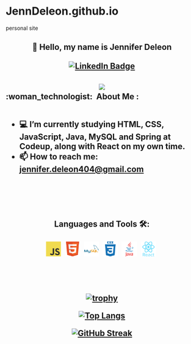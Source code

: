 # JennDeleon.github.io
personal site

### 
<h2 align="center">👋 Hello, my name is Jennifer Deleon<br><br>
  <a href="www.linkedin.com/in/jennifer-deleon-288854222"> <img src="https://img.shields.io/badge/LinkedIn-blue?style=for-the-badge&logo=linkedin&logoColor=white" alt="LinkedIn Badge"></a>
<h2>
<div id="header" align="center">
  <img src="https://media.giphy.com/media/KJmbSTSyIzetubNgJ5/giphy.gif"</img>
</div>
:woman_technologist: &nbsp;About Me :
<br>
<br>
  
- :computer: I’m currently studying HTML, CSS, JavaScript, Java, MySQL and Spring at Codeup, along with React on my own time. <br>
- 📫 How to reach me: jennifer.deleon404@gmail.com
<br>
<br>
<br>
  <p align="center">Languages and Tools 🛠:<br><br>
    <img src="https://github.com/devicons/devicon/blob/master/icons/javascript/javascript-original.svg" title="JavaScript" alt="JavaScript" width="40" height="40"/>&nbsp;
    <img src="https://github.com/devicons/devicon/blob/master/icons/html5/html5-original.svg" title="HTML5" alt="HTML" width="40" height="40"/>&nbsp;
    <img src="https://github.com/devicons/devicon/blob/master/icons/mysql/mysql-original-wordmark.svg" title="MySQL"  alt="MySQL" width="40" height="40"/>&nbsp;
    <img src="https://github.com/devicons/devicon/blob/master/icons/css3/css3-plain-wordmark.svg"  title="CSS3" alt="CSS" width="40" height="40"/>&nbsp;
    <img src="https://github.com/devicons/devicon/blob/master/icons/java/java-original-wordmark.svg" title="Java" alt="Java" width="40" height="40"/>&nbsp;
  <img src="https://github.com/devicons/devicon/blob/master/icons/react/react-original-wordmark.svg" title="React" alt="React" width="40" height="40"/>&nbsp;
  </p>
  <br><br>
  <div align="center">

  [![trophy](https://github-profile-trophy.vercel.app/?username=JennDeleon&theme=onedark)](https://github.com/JennDeleon/github-profile-trophy)
         
  </div>
  <div align="center">  
    
  [![Top Langs](https://github-readme-stats.vercel.app/api/top-langs/?username=JennDeleon&layout=compact&theme=vision-friendly-dark)](https://github.com/JennDeleon/github-readme-stats)
    
  </div>
    <div align="center"> 
      
  [![GitHub Streak](http://github-readme-streak-stats.herokuapp.com?user=JennDeleon&theme=dark&background=000000)](https://git.io/streak-stats)
      
  </div>

